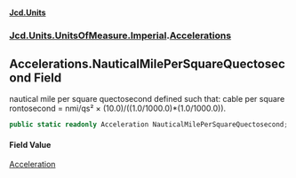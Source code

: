 #### [Jcd.Units](index.md 'index')
### [Jcd.Units.UnitsOfMeasure.Imperial](Jcd.Units.UnitsOfMeasure.Imperial.md 'Jcd.Units.UnitsOfMeasure.Imperial').[Accelerations](Accelerations.md 'Jcd.Units.UnitsOfMeasure.Imperial.Accelerations')

## Accelerations.NauticalMilePerSquareQuectosecond Field

nautical mile per square quectosecond defined such that: cable per square rontosecond = nmi/qs² ×
(10.0)/((1.0/1000.0)*(1.0/1000.0)).

```csharp
public static readonly Acceleration NauticalMilePerSquareQuectosecond;
```

#### Field Value
[Acceleration](Acceleration.md 'Jcd.Units.UnitTypes.Acceleration')